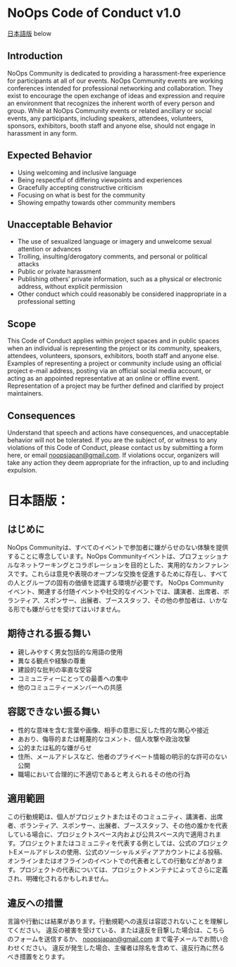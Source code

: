 # NoOps Code of Conduct v1.0 #

[日本語版](#日本語版) below

## Introduction
NoOps Community is dedicated to providing a harassment-free experience for participants at all of our events. NoOps Community events are working conferences intended for professional networking and collaboration. They exist to encourage the open exchange of ideas and expression and require an environment that recognizes the inherent worth of every person and group. While at NoOps Community events or related ancillary or social events, any participants, including speakers, attendees, volunteers, sponsors, exhibitors, booth staff and anyone else, should not engage in harassment in any form.

## Expected Behavior
- Using welcoming and inclusive language
- Being respectful of differing viewpoints and experiences
- Gracefully accepting constructive criticism
- Focusing on what is best for the community
- Showing empathy towards other community members

## Unacceptable Behavior
- The use of sexualized language or imagery and unwelcome sexual attention or advances
- Trolling, insulting/derogatory comments, and personal or political attacks
- Public or private harassment
- Publishing others’ private information, such as a physical or electronic address, without explicit permission
- Other conduct which could reasonably be considered inappropriate in a professional setting

## Scope
This Code of Conduct applies within project spaces and in public spaces when an individual is representing the project or its community, speakers, attendees, volunteers, sponsors, exhibitors, booth staff and anyone else. Examples of representing a project or community include using an official project e-mail address, posting via an official social media account, or acting as an appointed representative at an online or offline event. Representation of a project may be further defined and clarified by project maintainers.

## Consequences
Understand that speech and actions have consequences, and unacceptable behavior will not be tolerated.
If you are the subject of, or witness to any violations of this Code of Conduct, please contact us by submitting a form here, or email noopsjapan@gmail.com.
If violations occur, organizers will take any action they deem appropriate for the infraction, up to and including expulsion.

# 日本語版：

## はじめに
NoOps Communityは、すべてのイベントで参加者に嫌がらせのない体験を提供することに専念しています。NoOps Communityイベントは、プロフェッショナルなネットワーキングとコラボレーションを目的とした、実用的なカンファレンスです。これらは意見や表現のオープンな交換を促進するために存在し、すべての人とグループの固有の価値を認識する環境が必要です。 NoOps Communityイベント、関連する付随イベントや社交的なイベントでは、講演者、出席者、ボランティア、スポンサー、出展者、ブーススタッフ、その他の参加者は、いかなる形でも嫌がらせを受けてはいけません。

## 期待される振る舞い
- 親しみやすく男女包括的な用語の使用
- 異なる観点や経験の尊重
- 建設的な批判の率直な受容
- コミュニティーにとっての最善への集中
- 他のコミュニティーメンバーへの共感

## 容認できない振る舞い
- 性的な意味を含む言葉や画像、相手の意思に反した性的な関心や接近
- あおり、侮辱的または軽蔑的なコメント、個人攻撃や政治攻撃
- 公的または私的な嫌がらせ
- 住所、メールアドレスなど、他者のプライベート情報の明示的な許可のない公開
- 職場において合理的に不適切であると考えられるその他の行為

## 適用範囲
この行動規範は、個人がプロジェクトまたはそのコミュニティ、講演者、出席者、ボランティア、スポンサー、出展者、ブーススタッフ、その他の誰かを代表している場合に、プロジェクトスペース内および公共スペース内で適用されます。プロジェクトまたはコミュニティを代表する例としては、公式のプロジェクトEメールアドレスの使用、公式のソーシャルメディアアカウントによる投稿、オンラインまたはオフラインのイベントでの代表者としての行動などがあります。プロジェクトの代表については、プロジェクトメンテナによってさらに定義され、明確化されるかもしれません。

## 違反への措置
言論や行動には結果があります。行動規範への違反は容認されないことを理解してください。
違反の被害を受けている、または違反を目撃した場合は、こちらのフォームを送信するか、 noopsjapan@gmail.com まで電子メールでお問い合わせください。
違反が発生した場合、主催者は除名を含めて、違反行為に然るべき措置をとります。